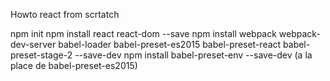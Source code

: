 Howto react from scrtatch

npm init
npm  install react react-dom --save
npm install webpack webpack-dev-server babel-loader babel-preset-es2015 babel-preset-react babel-preset-stage-2 --save-dev
npm install babel-preset-env --save-dev  (a la place de babel-preset-es2015)
